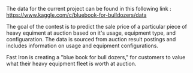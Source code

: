 The data for the current project can be found in this following link : https://www.kaggle.com/c/bluebook-for-bulldozers/data



The goal of the contest is to predict the sale price of a particular piece of heavy equiment at auction based on it's usage, equipment type, and configuaration.  The data is sourced from auction result postings and includes information on usage and equipment configurations.

Fast Iron is creating a "blue book for bull dozers," for customers to value what their heavy equipment fleet is worth at auction.
